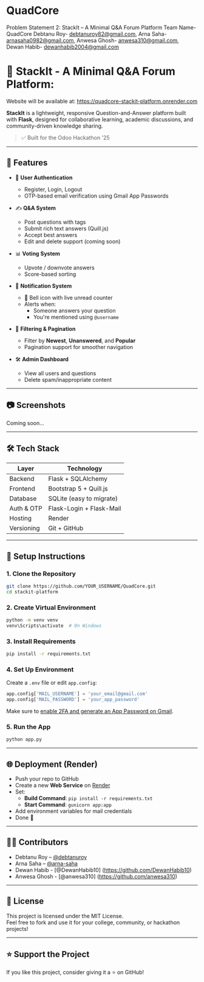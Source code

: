 # QuadCore
Problem Statement 2:
StackIt – A Minimal Q&A Forum Platform
Team Name- QuadCore
Debtanu Roy- debtanuroy82@gmail.com,
Arna Saha- arnasaha0982@gmail.com,
Anwesa Ghosh- anwesa310@gmail.com,
Dewan Habib- dewanhabib2004@gmail.com

# 🧠 StackIt - A Minimal Q&A Forum Platform: 
Website will be available at: https://quadcore-stackit-platform.onrender.com

**StackIt** is a lightweight, responsive Question-and-Answer platform built with **Flask**, designed for collaborative learning, academic discussions, and community-driven knowledge sharing.

> ✅ Built for the Odoo Hackathon '25

---

## 🚀 Features

- 🔐 **User Authentication**
  - Register, Login, Logout
  - OTP-based email verification using Gmail App Passwords

- ✍️ **Q&A System**
  - Post questions with tags
  - Submit rich text answers (Quill.js)
  - Accept best answers
  - Edit and delete support (coming soon)

- 📊 **Voting System**
  - Upvote / downvote answers
  - Score-based sorting

- 🔔 **Notification System**
  - 🔔 Bell icon with live unread counter
  - Alerts when:
    - Someone answers your question
    - You're mentioned using `@username`

- 📂 **Filtering & Pagination**
  - Filter by **Newest**, **Unanswered**, and **Popular**
  - Pagination support for smoother navigation

- 🛠 **Admin Dashboard**
  - View all users and questions
  - Delete spam/inappropriate content

---

## 📷 Screenshots

Coming soon...

---

## 🛠️ Tech Stack

| Layer         | Technology              |
|---------------|--------------------------|
| Backend       | Flask + SQLAlchemy       |
| Frontend      | Bootstrap 5 + Quill.js   |
| Database      | SQLite (easy to migrate) |
| Auth & OTP    | Flask-Login + Flask-Mail |
| Hosting       | Render                   |
| Versioning    | Git + GitHub             |

---

## 🔧 Setup Instructions

### 1. Clone the Repository

```bash
git clone https://github.com/YOUR_USERNAME/QuadCore.git
cd stackit-platform
```

### 2. Create Virtual Environment

```bash
python -m venv venv
venv\Scripts\activate  # On Windows
```

### 3. Install Requirements

```bash
pip install -r requirements.txt
```

### 4. Set Up Environment

Create a `.env` file or edit `app.config`:

```python
app.config['MAIL_USERNAME'] = 'your_email@gmail.com'
app.config['MAIL_PASSWORD'] = 'your_app_password'
```

Make sure to [enable 2FA and generate an App Password on Gmail](https://myaccount.google.com/apppasswords).

### 5. Run the App

```bash
python app.py
```
---

## 🌐 Deployment (Render)

- Push your repo to GitHub
- Create a new **Web Service** on [Render](https://render.com)
- Set:
  - **Build Command**: `pip install -r requirements.txt`
  - **Start Command**: `gunicorn app:app`
- Add environment variables for mail credentials
- Done 🎉

---

## 👨‍💻 Contributors

- Debtanu Roy – [@debtanuroy](https://github.com/debtanuroy)
- Arna Saha – [@arna-saha](https://github.com/arna-saha)
- Dewan Habib - [@DewanHabib10] (https://github.com/DewanHabib10)
- Anwesa Ghosh - [@anwesa310] (https://github.com/anwesa310)

---

## 📄 License

This project is licensed under the MIT License.  
Feel free to fork and use it for your college, community, or hackathon projects!

---

## ⭐ Support the Project

If you like this project, consider giving it a ⭐ on GitHub!
